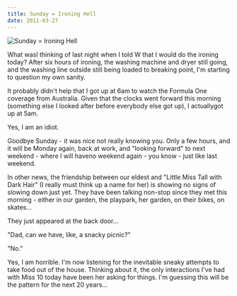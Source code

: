 ```yaml
---
title: Sunday = Ironing Hell
date: 2011-03-27
---
```


![Sunday = Ironing Hell](https://source.unsplash.com/npxXWgQ33ZQ/1600x900)

What wasI thinking of last night when I told W that I would do the ironing today? After six hours of ironing, the washing machine and dryer still going, and the washing line outside still being loaded to breaking point, I'm starting to question my own sanity.

It probably didn't help that I got up at 6am to watch the Formula One coverage from Australia. Given that the clocks went forward this morning (something else I looked after before everybody else got up), I actuallygot up at 5am.

Yes, I am an idiot.

Goodbye Sunday - it was nice not really knowing you. Only a few hours, and it will be Monday again, back at work, and "looking forward" to next weekend - where I will haveno weekend again - you know - just like last weekend.

In other news, the friendship between our eldest and "Little Miss Tall with Dark Hair" (I really must think up a name for her) is showing no signs of slowing down just yet. They have been talking non-stop since they met this morning - either in our garden, the playpark, her garden, on their bikes, on skates...

They just appeared at the back door...

"Dad, can we have, like, a snacky picnic?"

"No."

Yes, I am horrible. I'm now listening for the inevitable sneaky attempts to take food out of the house. Thinking about it, the only interactions I've had with Miss 10 today have been her asking for things. I'm guessing this will be the pattern for the next 20 years...